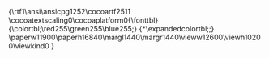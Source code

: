 {\rtf1\ansi\ansicpg1252\cocoartf2511
\cocoatextscaling0\cocoaplatform0{\fonttbl}
{\colortbl;\red255\green255\blue255;}
{\*\expandedcolortbl;;}
\paperw11900\paperh16840\margl1440\margr1440\vieww12600\viewh10200\viewkind0
}